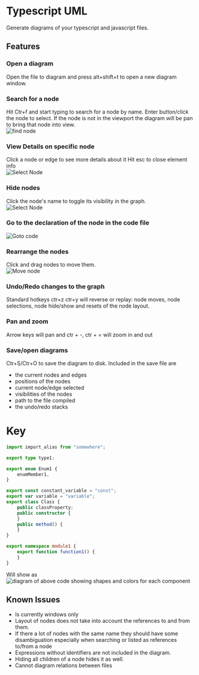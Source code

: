 # Typescript UML

Generate diagrams of your typescript and javascript files.

## Features

### Open a diagram  
Open the file to diagram and press alt+shift+t to open a new diagram window. 

### Search for a node
Hit Ctr+f and start typing to search for a node by name. Enter button/click the node to select. If the node is not in the viewport the diagram will be pan to bring that node into view.  
![find node](images/searchNode.gif)

### View Details on specific node
Click a node or edge to see more details about it
Hit esc to close element info  
![Select Node](images/selectNode.gif)

### Hide nodes
Click the node's name to toggle its visibility in the graph.  
![Select Node](images/toggleNode.gif)

### Go to the declaration of the node in the code file  
![Goto code](images/gotoCode.gif)

### Rearrange the nodes
Click and drag nodes to move them.  
![Move node](images/moveNode.gif)

### Undo/Redo changes to the graph
Standard hotkeys ctr+z ctr+y will reverse or replay: node moves, node selections, node hide/show and resets of the node layout.

### Pan and zoom
Arrow keys will pan and ctr + -, ctr + = will zoom in and out

### Save/open diagrams
Ctr+S/Ctr+O to save the diagram to disk. Included in the save file are 
- the current nodes and edges
- positions of the nodes
- current node/edge selected
- visibilities of the nodes
- path to the file compiled
- the undo/redo stacks

# Key
```typescript
import import_alias from "somewhere";

export type type1;

export enum Enum1 {
    enumMember1,
}

export const constant_variable = "const";
export var variable = "variable";
export class Class {
    public classProperty;
    public constructor {
    }
    public method() {
    }
}

export namespace module1 {
    export function function1() {
    }
}
```
Will show as  
![diagram of above code showing shapes and colors for each component](images/key.png)

## Known Issues

- Is currently windows only
- Layout of nodes does not take into account the references to and from them.
- If there a lot of nodes with the same name they should have some disambiguation especially when searching or listed as references to/from a node
- Expressions without identifiers are not included in the diagram.
- Hiding all children of a node hides it as well.
- Cannot diagram relations between files
